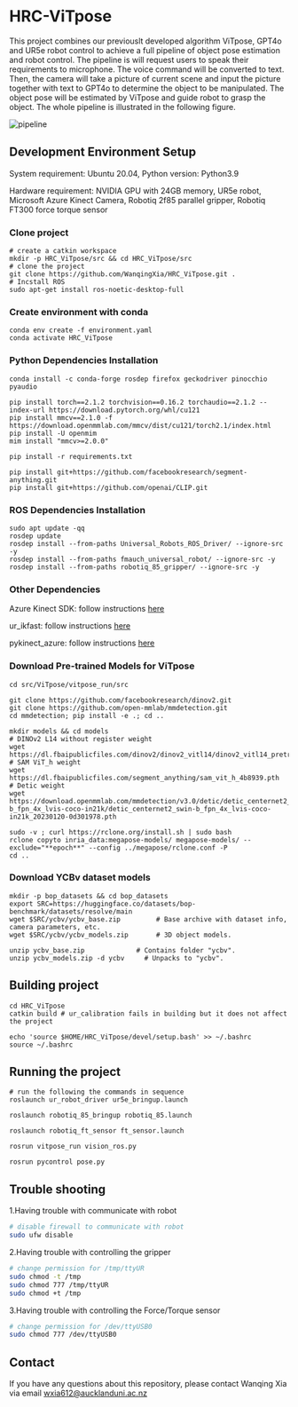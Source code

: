 # HRC-ViTpose
 
This project combines our previouslt developed algorithm ViTpose, GPT4o and UR5e robot control to achieve a full pipeline of object pose estimation and robot control. The pipeline is will request users to speak their requirements to microphone. The voice command will be converted to text. Then, the camera will take a picture of current scene and input the picture together with text to GPT4o to determine the object to be manipulated. The object pose will be estimated by ViTpose and guide robot to grasp the object. The whole pipeline is illustrated in the following figure.

![pipeline](./docs/pipeline.png)
## Development Environment Setup
System requirement: Ubuntu 20.04, Python version: Python3.9

Hardware requirement: NVIDIA GPU with 24GB memory, UR5e robot, Microsoft Azure Kinect Camera, Robotiq 2f85 parallel gripper, Robotiq FT300 force torque sensor
### Clone project
```shell
# create a catkin workspace
mkdir -p HRC_ViTpose/src && cd HRC_ViTpose/src
# clone the project
git clone https://github.com/WanqingXia/HRC_ViTpose.git .
# Incstall ROS
sudo apt-get install ros-noetic-desktop-full
```
### Create environment with conda
```shell
conda env create -f environment.yaml
conda activate HRC_ViTpose
```

### Python Dependencies Installation
```shell
conda install -c conda-forge rosdep firefox geckodriver pinocchio pyaudio

pip install torch==2.1.2 torchvision==0.16.2 torchaudio==2.1.2 --index-url https://download.pytorch.org/whl/cu121
pip install mmcv==2.1.0 -f https://download.openmmlab.com/mmcv/dist/cu121/torch2.1/index.html
pip install -U openmim
mim install "mmcv>=2.0.0"

pip install -r requirements.txt

pip install git+https://github.com/facebookresearch/segment-anything.git
pip install git+https://github.com/openai/CLIP.git
```

### ROS Dependencies Installation
```shell
sudo apt update -qq
rosdep update
rosdep install --from-paths Universal_Robots_ROS_Driver/ --ignore-src -y
rosdep install --from-paths fmauch_universal_robot/ --ignore-src -y
rosdep install --from-paths robotiq_85_gripper/ --ignore-src -y
```

### Other Dependencies
Azure Kinect SDK: follow instructions [here](https://github.com/microsoft/Azure-Kinect-Sensor-SDK/blob/develop/docs/usage.md#Installation)

ur_ikfast: follow instructions [here](https://github.com/cambel/ur_ikfast)

pykinect_azure: follow instructions [here](https://github.com/ibaiGorordo/pyKinectAzure)


### Download Pre-trained Models for ViTpose
```shell
cd src/ViTpose/vitpose_run/src

git clone https://github.com/facebookresearch/dinov2.git
git clone https://github.com/open-mmlab/mmdetection.git
cd mmdetection; pip install -e .; cd ..

mkdir models && cd models
# DINOv2 L14 without register weight
wget https://dl.fbaipublicfiles.com/dinov2/dinov2_vitl14/dinov2_vitl14_pretrain.pth
# SAM ViT_h weight
wget https://dl.fbaipublicfiles.com/segment_anything/sam_vit_h_4b8939.pth
# Detic weight
wget https://download.openmmlab.com/mmdetection/v3.0/detic/detic_centernet2_swin-b_fpn_4x_lvis-coco-in21k/detic_centernet2_swin-b_fpn_4x_lvis-coco-in21k_20230120-0d301978.pth

sudo -v ; curl https://rclone.org/install.sh | sudo bash
rclone copyto inria_data:megapose-models/ megapose-models/ --exclude="**epoch**" --config ../megapose/rclone.conf -P
cd ..
```

### Download YCBv dataset models

```shell
mkdir -p bop_datasets && cd bop_datasets
export SRC=https://huggingface.co/datasets/bop-benchmark/datasets/resolve/main
wget $SRC/ycbv/ycbv_base.zip         # Base archive with dataset info, camera parameters, etc.
wget $SRC/ycbv/ycbv_models.zip       # 3D object models.

unzip ycbv_base.zip             # Contains folder "ycbv".
unzip ycbv_models.zip -d ycbv     # Unpacks to "ycbv".
```

## Building project

```shell
cd HRC_ViTpose
catkin build # ur_calibration fails in building but it does not affect the project

echo 'source $HOME/HRC_ViTpose/devel/setup.bash' >> ~/.bashrc 
source ~/.bashrc
```

## Running the project
```shell
# run the following the commands in sequence
roslaunch ur_robot_driver ur5e_bringup.launch

roslaunch robotiq_85_bringup robotiq_85.launch

roslaunch robotiq_ft_sensor ft_sensor.launch

rosrun vitpose_run vision_ros.py

rosrun pycontrol pose.py
```

## Trouble shooting
1.Having trouble with communicate with robot

```bash
# disable firewall to communicate with robot
sudo ufw disable
```

2.Having trouble with controlling the gripper

```bash
# change permission for /tmp/ttyUR
sudo chmod -t /tmp
sudo chmod 777 /tmp/ttyUR
sudo chmod +t /tmp
```

3.Having trouble with controlling the Force/Torque sensor

```bash
# change permission for /dev/ttyUSB0
sudo chmod 777 /dev/ttyUSB0
```

## Contact
If you have any questions about this repository, please contact Wanqing Xia via email <wxia612@aucklanduni.ac.nz>
